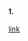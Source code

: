 #### 1.
[link](https://docs.google.com/document/d/1YN62kQRdWO7CZMadcP9Klc5LkRME3jUDsw6jZwCpgYs/edit?usp=sharing)
